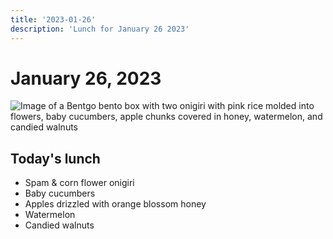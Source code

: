 ```yaml
---
title: '2023-01-26'
description: 'Lunch for January 26 2023'
---
```

# January 26, 2023

![Image of a Bentgo bento box with two onigiri with pink rice molded into flowers, baby cucumbers, apple chunks covered in honey, watermelon, and candied walnuts](/img/2023-01-26.jpg)

## Today's lunch
* Spam & corn flower onigiri
* Baby cucumbers
* Apples drizzled with orange blossom honey
* Watermelon
* Candied walnuts
